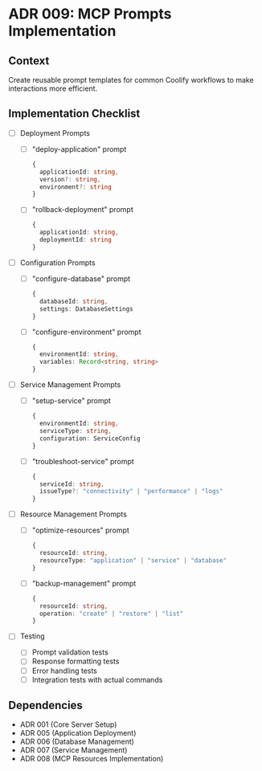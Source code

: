 # ADR 009: MCP Prompts Implementation

## Context

Create reusable prompt templates for common Coolify workflows to make interactions more efficient.

## Implementation Checklist

- [ ] Deployment Prompts

  - [ ] "deploy-application" prompt
    ```typescript
    {
      applicationId: string,
      version?: string,
      environment?: string
    }
    ```
  - [ ] "rollback-deployment" prompt
    ```typescript
    {
      applicationId: string,
      deploymentId: string
    }
    ```

- [ ] Configuration Prompts

  - [ ] "configure-database" prompt
    ```typescript
    {
      databaseId: string,
      settings: DatabaseSettings
    }
    ```
  - [ ] "configure-environment" prompt
    ```typescript
    {
      environmentId: string,
      variables: Record<string, string>
    }
    ```

- [ ] Service Management Prompts

  - [ ] "setup-service" prompt
    ```typescript
    {
      environmentId: string,
      serviceType: string,
      configuration: ServiceConfig
    }
    ```
  - [ ] "troubleshoot-service" prompt
    ```typescript
    {
      serviceId: string,
      issueType?: "connectivity" | "performance" | "logs"
    }
    ```

- [ ] Resource Management Prompts

  - [ ] "optimize-resources" prompt
    ```typescript
    {
      resourceId: string,
      resourceType: "application" | "service" | "database"
    }
    ```
  - [ ] "backup-management" prompt
    ```typescript
    {
      resourceId: string,
      operation: "create" | "restore" | "list"
    }
    ```

- [ ] Testing
  - [ ] Prompt validation tests
  - [ ] Response formatting tests
  - [ ] Error handling tests
  - [ ] Integration tests with actual commands

## Dependencies

- ADR 001 (Core Server Setup)
- ADR 005 (Application Deployment)
- ADR 006 (Database Management)
- ADR 007 (Service Management)
- ADR 008 (MCP Resources Implementation)
